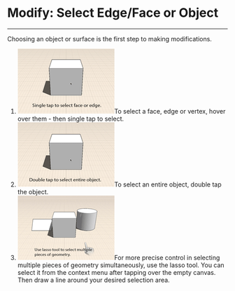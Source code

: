 # Modify: Select Edge/Face or Object

----

Choosing an object or surface is the first step to making modifications.

1. ![](Images/GUID-7AC531A9-173F-49A2-BB8E-A376BAA81A2B-low.gif)To select a face, edge or vertex, hover over them - then single tap to select.
2. ![](Images/GUID-75B50B26-8F61-4567-8F57-7A058C316111-low.gif)To select an entire object, double tap the object.
3. ![](Images/GUID-3FCDAF33-668A-44F1-8E2F-C0B22AC2A922-low.gif)For more precise control in selecting multiple pieces of geometry simultaneously, use the lasso tool. You can select it from the context menu after tapping over the empty canvas. Then draw a line around your desired selection area.
